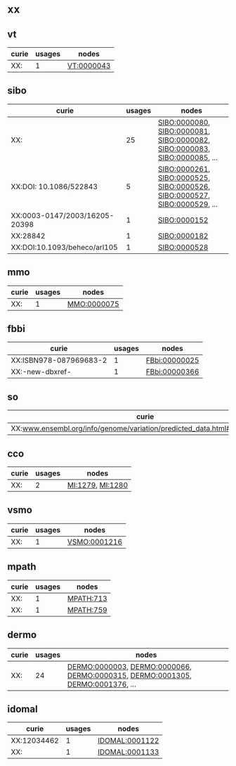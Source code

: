 # `xx`

## vt

| curie           |   usages | nodes                                                   |
|-----------------|----------|---------------------------------------------------------|
| XX:<new dbxref> |        1 | [VT:0000043](http://purl.obolibrary.org/obo/VT_0000043) |

## sibo

| curie                         |   usages | nodes                                                                                                                                                                                                                                                                                                                |
|-------------------------------|----------|----------------------------------------------------------------------------------------------------------------------------------------------------------------------------------------------------------------------------------------------------------------------------------------------------------------------|
| XX:<new dbxref>               |       25 | [SIBO:0000080](http://purl.obolibrary.org/obo/SIBO_0000080), [SIBO:0000081](http://purl.obolibrary.org/obo/SIBO_0000081), [SIBO:0000082](http://purl.obolibrary.org/obo/SIBO_0000082), [SIBO:0000083](http://purl.obolibrary.org/obo/SIBO_0000083), [SIBO:0000085](http://purl.obolibrary.org/obo/SIBO_0000085), ... |
| XX:DOI: 10.1086/522843        |        5 | [SIBO:0000261](http://purl.obolibrary.org/obo/SIBO_0000261), [SIBO:0000525](http://purl.obolibrary.org/obo/SIBO_0000525), [SIBO:0000526](http://purl.obolibrary.org/obo/SIBO_0000526), [SIBO:0000527](http://purl.obolibrary.org/obo/SIBO_0000527), [SIBO:0000529](http://purl.obolibrary.org/obo/SIBO_0000529), ... |
| XX:0003-0147/2003/16205-20398 |        1 | [SIBO:0000152](http://purl.obolibrary.org/obo/SIBO_0000152)                                                                                                                                                                                                                                                          |
| XX:28842                      |        1 | [SIBO:0000182](http://purl.obolibrary.org/obo/SIBO_0000182)                                                                                                                                                                                                                                                          |
| XX:DOI:10.1093/beheco/arl105  |        1 | [SIBO:0000528](http://purl.obolibrary.org/obo/SIBO_0000528)                                                                                                                                                                                                                                                          |

## mmo

| curie           |   usages | nodes                                                     |
|-----------------|----------|-----------------------------------------------------------|
| XX:<new dbxref> |        1 | [MMO:0000075](http://purl.obolibrary.org/obo/MMO_0000075) |

## fbbi

| curie                  |   usages | nodes                                                         |
|------------------------|----------|---------------------------------------------------------------|
| XX:ISBN978-087969683-2 |        1 | [FBbi:00000025](http://purl.obolibrary.org/obo/FBbi_00000025) |
| XX:-new-dbxref-        |        1 | [FBbi:00000366](http://purl.obolibrary.org/obo/FBbi_00000366) |

## so

| curie                                                                     |   usages | nodes                                                   |
|---------------------------------------------------------------------------|----------|---------------------------------------------------------|
| XX:www.ensembl.org/info/genome/variation/predicted_data.html#consequences |        1 | [SO:0001620](http://purl.obolibrary.org/obo/SO_0001620) |

## cco

| curie   |   usages | nodes                                                                                                |
|---------|----------|------------------------------------------------------------------------------------------------------|
| XX:     |        2 | [MI:1279](http://purl.obolibrary.org/obo/MI_1279), [MI:1280](http://purl.obolibrary.org/obo/MI_1280) |

## vsmo

| curie           |   usages | nodes                                                       |
|-----------------|----------|-------------------------------------------------------------|
| XX:<new dbxref> |        1 | [VSMO:0001216](http://purl.obolibrary.org/obo/VSMO_0001216) |

## mpath

| curie           |   usages | nodes                                                 |
|-----------------|----------|-------------------------------------------------------|
| XX:<new dbxref> |        1 | [MPATH:713](http://purl.obolibrary.org/obo/MPATH_713) |
| XX:<new xref>   |        1 | [MPATH:759](http://purl.obolibrary.org/obo/MPATH_759) |

## dermo

| curie           |   usages | nodes                                                                                                                                                                                                                                                                                                                          |
|-----------------|----------|--------------------------------------------------------------------------------------------------------------------------------------------------------------------------------------------------------------------------------------------------------------------------------------------------------------------------------|
| XX:<new dbxref> |       24 | [DERMO:0000003](http://purl.obolibrary.org/obo/DERMO_0000003), [DERMO:0000066](http://purl.obolibrary.org/obo/DERMO_0000066), [DERMO:0000315](http://purl.obolibrary.org/obo/DERMO_0000315), [DERMO:0001305](http://purl.obolibrary.org/obo/DERMO_0001305), [DERMO:0001376](http://purl.obolibrary.org/obo/DERMO_0001376), ... |

## idomal

| curie       |   usages | nodes                                                           |
|-------------|----------|-----------------------------------------------------------------|
| XX:12034462 |        1 | [IDOMAL:0001122](http://purl.obolibrary.org/obo/IDOMAL_0001122) |
| XX:         |        1 | [IDOMAL:0001133](http://purl.obolibrary.org/obo/IDOMAL_0001133) |

